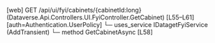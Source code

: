 [web] GET /api/ui/fyi/cabinets/{cabinetId:long}  (Dataverse.Api.Controllers.UI.FyiController.GetCabinet)  [L55–L61] [auth=Authentication.UserPolicy]
  └─ uses_service IDatagetFyiService (AddTransient)
    └─ method GetCabinetAsync [L58]

